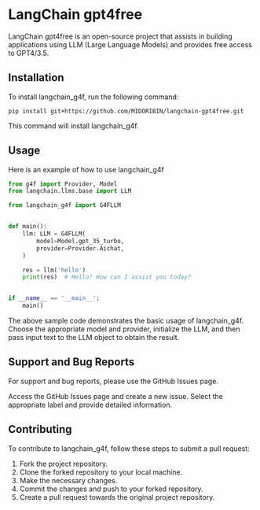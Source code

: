 # LangChain gpt4free

LangChain gpt4free is an open-source project that assists in building applications using LLM (Large Language Models) and provides free access to GPT4/3.5.

## Installation

To install langchain_g4f, run the following command:

```shell
pip install git+https://github.com/MIDORIBIN/langchain-gpt4free.git
```

This command will install langchain_g4f.

## Usage

Here is an example of how to use langchain_g4f

```python
from g4f import Provider, Model
from langchain.llms.base import LLM

from langchain_g4f import G4FLLM


def main():
    llm: LLM = G4FLLM(
        model=Model.gpt_35_turbo,
        provider=Provider.Aichat,
    )

    res = llm('hello')
    print(res)  # Hello! How can I assist you today?


if __name__ == '__main__':
    main()
```

The above sample code demonstrates the basic usage of langchain_g4f. Choose the appropriate model and provider, initialize the LLM, and then pass input text to the LLM object to obtain the result.

## Support and Bug Reports

For support and bug reports, please use the GitHub Issues page. 

Access the GitHub Issues page and create a new issue. Select the appropriate label and provide detailed information.

## Contributing

To contribute to langchain_g4f, follow these steps to submit a pull request:

1. Fork the project repository.
2. Clone the forked repository to your local machine.
3. Make the necessary changes.
4. Commit the changes and push to your forked repository.
5. Create a pull request towards the original project repository.
